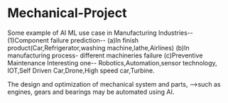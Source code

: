 # Mechanical-Project

 Some example of AI ML use case in Manufacturing Industries--
(1)Component failure prediction--
(a)In finish product(Car,Refrigerator,washing machine,lathe,Airlines)
(b)In manufacturing process- different machineries failure
(c)Preventive Maintenance 
Interesting one-- Robotics,Automation,sensor technology, IOT,Self Driven Car,Drone,High speed car,Turbine.


The design and optimization of mechanical system and parts, -->such as engines, gears and bearings
may be automated using AI.

